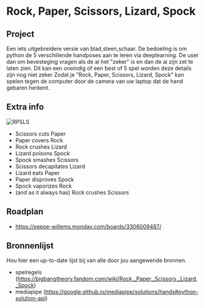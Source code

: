 # Rock, Paper, Scissors, Lizard, Spock

## Project
Een iets uitgebreidere versie van blad,steen,schaar. De bedoeling is om python de 5 verschillende handposes aan te leren via deeplearning.
De user dan om bevesteging vragen als de ai het "zeker" is en dan de ai zijn zet te laten zien.
Dit kan een oneindig of een best of 5 spel worden deze details zijn nog niet zeker
Zodat je "Rock, Paper, Scissors, Lizard, Spock" kan spelen tegen de computer door de camera van uw laptop dat de hand gebaren herkent.

## Extra info
![RPSLS](https://user-images.githubusercontent.com/72158208/192293775-6368a7ce-a943-4a0d-a5af-3cd500ca96a9.png)
- Scissors cuts Paper
- Paper covers Rock
- Rock crushes Lizard
- Lizard poisons Spock
- Spock smashes Scissors
- Scissors decapitates Lizard
- Lizard eats Paper
- Paper disproves Spock
- Spock vaporizes Rock
- (and as it always has) Rock crushes Scissors

## Roadplan
 - https://seppe-willems.monday.com/boards/3306009487/

## Bronnenlijst
Hou hier een up-to-date lijst bij van alle door jou aangewende bronnen.
- spelregels (https://bigbangtheory.fandom.com/wiki/Rock,_Paper,_Scissors,_Lizard,_Spock)
- mediapipe (https://google.github.io/mediapipe/solutions/hands#python-solution-api)
